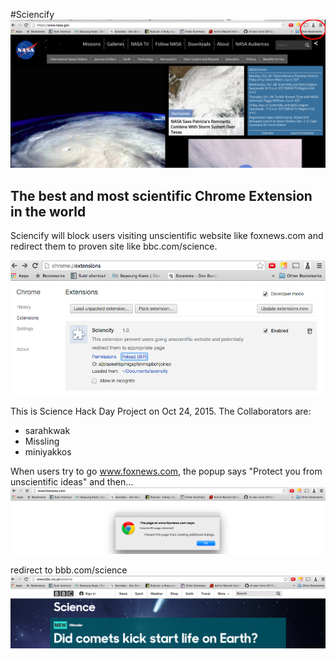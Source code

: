 #Sciencify
![ToolBar](hero.png)
## The best and most scientific Chrome Extension in the world

Sciencify will block users visiting unscientific website like foxnews.com and redirect them to proven site like bbc.com/science.

![ChromeExtension](chromeextension.png)

This is Science Hack Day Project on Oct 24, 2015. The Collaborators are: 
- sarahkwak
- Missling
- miniyakkos

When users try to go www.foxnews.com, the popup says "Protect you from unscientific ideas" and then...
![Foxnews](blockedfox.png)

redirect to bbb.com/science
![BBC](redirectbbc.png)

